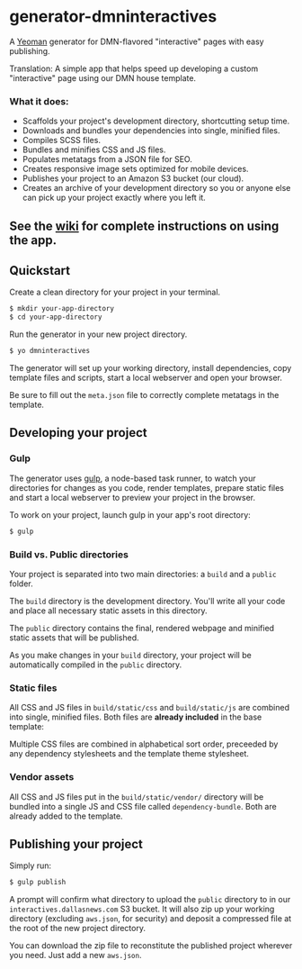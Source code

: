 # generator-dmninteractives

A [Yeoman](http://yeoman.io) generator for DMN-flavored "interactive" pages with easy publishing. 

Translation: A simple app that helps speed up developing a custom "interactive" page using our DMN house template. 

### What it does:

- Scaffolds your project's development directory, shortcutting setup time.
- Downloads and bundles your dependencies into single, minified files.
- Compiles SCSS files.
- Bundles and minifies CSS and JS files.
- Populates metatags from a JSON file for SEO.
- Creates responsive image sets optimized for mobile devices.
- Publishes your project to an Amazon S3 bucket (our cloud).
- Creates an archive of your development directory so you or anyone else can pick up your project exactly where you left it.

## See the [wiki](https://github.com/DallasMorningNews/generator-dmninteractives/wiki) for complete instructions on using the app.

## Quickstart

Create a clean directory for your project in your terminal.

```bash
$ mkdir your-app-directory
$ cd your-app-directory
```

Run the generator in your new project directory.

```bash
$ yo dmninteractives
```

The generator will set up your working directory, install dependencies, copy template files and scripts, start a local webserver and open your browser.

Be sure to fill out the `meta.json` file to correctly complete metatags in the template.

## Developing your project

### Gulp

The generator uses [gulp](http://gulpjs.com/), a node-based task runner, to watch your directories for changes as you code, render templates, prepare static files and start a local webserver to preview your project in the browser.

To work on your project, launch gulp in your app's root directory:

```bash
$ gulp
```

### Build vs. Public directories

Your project is separated into two main directories: a `build` and a `public` folder.


The `build` directory is the development directory. You'll write all your code and place all necessary static assets in this directory.


The `public` directory contains the final, rendered webpage and minified static assets that will be published.

As you make changes in your `build` directory, your project will be automatically compiled in the `public` directory. 


### Static files

All CSS and JS files in `build/static/css` and `build/static/js` are combined into single, minified files. Both files are **already included** in the base template:

Multiple CSS files are combined in alphabetical sort order, preceeded by any dependency stylesheets and the template theme stylesheet.


### Vendor assets

All CSS and JS files put in the `build/static/vendor/` directory will be bundled into a single JS and CSS file called `dependency-bundle`. Both are already added to the template.

## Publishing your project

Simply run:

```bash
$ gulp publish
```

A prompt will confirm what directory to upload the `public` directory to in our `interactives.dallasnews.com` S3 bucket. It will also zip up your working directory (excluding `aws.json`, for security) and deposit a compressed file at the root of the new project directory.

You can download the zip file to reconstitute the published project wherever you need. Just add a new `aws.json`.
